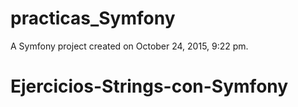 practicas_Symfony
=================

A Symfony project created on October 24, 2015, 9:22 pm.
# Ejercicios-Strings-con-Symfony
